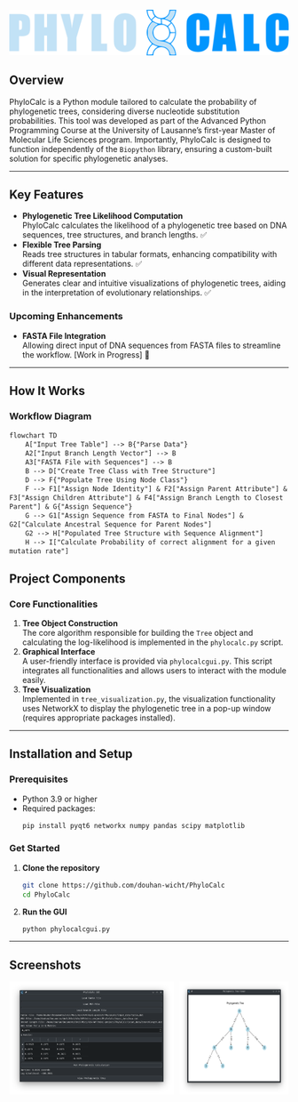 ![PhyloCalc](ressources/logo.png)

## Overview
PhyloCalc is a Python module tailored to calculate the probability of phylogenetic trees, considering diverse nucleotide substitution probabilities. This tool was developed as part of the Advanced Python Programming Course at the University of Lausanne’s first-year Master of Molecular Life Sciences program. Importantly, PhyloCalc is designed to function independently of the `Biopython` library, ensuring a custom-built solution for specific phylogenetic analyses.

---

## Key Features
- **Phylogenetic Tree Likelihood Computation**  
  PhyloCalc calculates the likelihood of a phylogenetic tree based on DNA sequences, tree structures, and branch lengths. ✅  
- **Flexible Tree Parsing**  
  Reads tree structures in tabular formats, enhancing compatibility with different data representations. ✅  
- **Visual Representation**  
  Generates clear and intuitive visualizations of phylogenetic trees, aiding in the interpretation of evolutionary relationships. ✅  

### Upcoming Enhancements
- **FASTA File Integration**  
  Allowing direct input of DNA sequences from FASTA files to streamline the workflow. [Work in Progress] 🤔

---

## How It Works

### Workflow Diagram

```mermaid
flowchart TD
    A["Input Tree Table"] --> B{"Parse Data"}
    A2["Input Branch Length Vector"] --> B
    A3["FASTA File with Sequences"] --> B
    B --> D["Create Tree Class with Tree Structure"]
    D --> F{"Populate Tree Using Node Class"}
    F --> F1["Assign Node Identity"] & F2["Assign Parent Attribute"] & F3["Assign Children Attribute"] & F4["Assign Branch Length to Closest Parent"] & G{"Assign Sequence"}
    G --> G1["Assign Sequence from FASTA to Final Nodes"] & G2["Calculate Ancestral Sequence for Parent Nodes"]
    G2 --> H["Populated Tree Structure with Sequence Alignment"]
    H --> I["Calculate Probability of correct alignment for a given mutation rate"]
```
## Project Components

### Core Functionalities
1. **Tree Object Construction**  
   The core algorithm responsible for building the `Tree` object and calculating the log-likelihood is implemented in the `phylocalc.py` script.  
2. **Graphical Interface**  
   A user-friendly interface is provided via `phylocalcgui.py`. This script integrates all functionalities and allows users to interact with the module easily.  
3. **Tree Visualization**  
   Implemented in `tree_visualization.py`, the visualization functionality uses NetworkX to display the phylogenetic tree in a pop-up window (requires appropriate packages installed).  

---

## Installation and Setup

### Prerequisites
- Python 3.9 or higher
- Required packages:  
  ```bash
  pip install pyqt6 networkx numpy pandas scipy matplotlib
  ```

### Get Started
1. **Clone the repository**
    ```bash
    git clone https://github.com/douhan-wicht/PhyloCalc
    cd PhyloCalc
    ```
2. **Run the GUI**
   ```bash
   python phylocalcgui.py
   ```

---

## Screenshots

<div style="display: flex; justify-content: space-between;">
  <img src="ressources/PhyloCalcGUI.png" alt="PhyloCalcGUI" width="59%" />
  <img src="ressources/tree_visualization.png" alt="Tree Visualization Screenshot" width="39%" />
</div>
